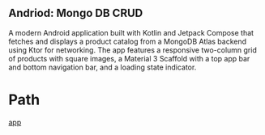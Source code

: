 ## Andriod: Mongo DB CRUD

A modern Android application built with Kotlin and Jetpack Compose that fetches and displays a product catalog from a MongoDB Atlas backend using Ktor for networking. The app features a responsive two-column grid of products with square images, a Material 3 Scaffold with a top app bar and bottom navigation bar, and a loading state indicator.

# Path
[app](app/src/main/java/com/sparrow/mongodb_interaction)

